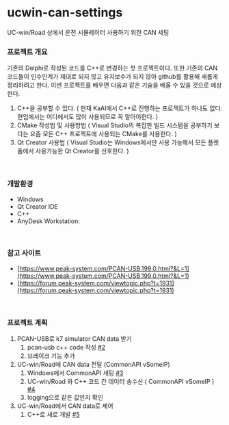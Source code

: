 # ucwin-can-settings
UC-win/Road 상에서 운전 시뮬레이터 사용하기 위한 CAN 세팅

### 프로젝트 개요
기존의 Delphi로 작성된 코드를 C++로 변경하는 첫 프로젝트이다. 또한 기존의 CAN 코드들이 인수인계가 제대로 되지 않고 유지보수가 되지 않아 github를 활용해 새롭게 정리하려고 한다. 이번 프로젝트를 배우면 다음과 같은 기술을 배울 수 있을 것으로 예상한다.

1. C++을 공부할 수 있다. ( 현재 KaAI에서 C++로 진행하는 프로젝트가 하나도 없다. 현업에서는 어디에서도 많이 사용되므로 꼭 알아야한다. )
2. CMake 작성법 및 사용방법 ( Visual Studio의 복잡한 빌드 시스템을 공부하기 보다는 요즘 모든 C++ 프로젝트에 사용되는 CMake를 사용한다. )
3. Qt Creator 사용법 ( Visual Studio는 Windows에서만 사용 가능해서 모든 플랫폼에서 사용가능한 Qt Creator를 선호한다. )

<br>

### 개발환경
- Windows
- Qt Creator IDE
- C++
- AnyDesk Workstation:

<br>

### 참고 사이트
- [https://www.peak-system.com/PCAN-USB.199.0.html?&L=1](https://www.peak-system.com/PCAN-USB.199.0.html?&L=1)
- [https://forum.peak-system.com/viewtopic.php?t=1931](https://forum.peak-system.com/viewtopic.php?t=1931)

<br>

### 프로젝트 계획
1. PCAN-USB로 k7 simulator CAN data 받기
    1. pcan-usb c++ code 작성 [#2](../../issues/2)
    2. 브레이크 기능 추가
2. UC-win/Road에 CAN data 전달 (CommonAPI vSomeIP) 
    1. Windows에서 CommonAPI 세팅 [#3](../../issues/3)
    2. UC-win/Road 와 C++ 코드 간 데이터 송수신 ( CommonAPI vSomeIP ) [#4](../../issues/4)
    3. logging으로 같은 값인지 확인
3. UC-win/Road에서 CAN data로 제어 
    1. C++로 새로 개발 [#5](../../issues/5)